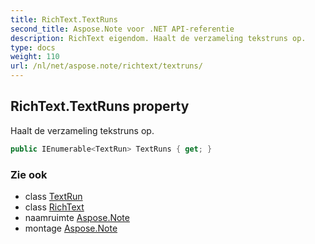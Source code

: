 ```yaml
---
title: RichText.TextRuns
second_title: Aspose.Note voor .NET API-referentie
description: RichText eigendom. Haalt de verzameling tekstruns op.
type: docs
weight: 110
url: /nl/net/aspose.note/richtext/textruns/
---
```

## RichText.TextRuns property

Haalt de verzameling tekstruns op.

```csharp
public IEnumerable<TextRun> TextRuns { get; }
```

### Zie ook

* class [TextRun](../../textrun/)
* class [RichText](../)
* naamruimte [Aspose.Note](../../richtext/)
* montage [Aspose.Note](../../../)


